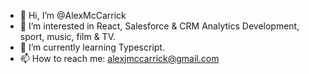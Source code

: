 - 👋 Hi, I’m @AlexMcCarrick
- 👀 I’m interested in React, Salesforce & CRM Analytics Development, sport, music, film & TV. 
- 🌱 I’m currently learning Typescript.
- 📫 How to reach me: alexjmccarrick@gmail.com

<!---
AlexMcCarrick/AlexMcCarrick is a ✨ special ✨ repository because its `README.md` (this file) appears on your GitHub profile.
You can click the Preview link to take a look at your changes.
--->
